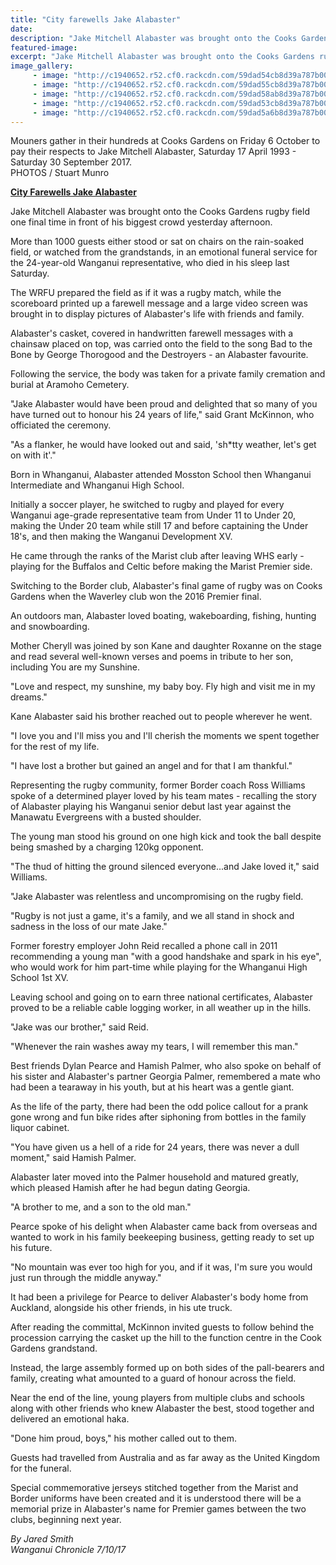```yaml
---
title: "City farewells Jake Alabaster"
date: 
description: "Jake Mitchell Alabaster was brought onto the Cooks Gardens rugby field one final time in front of his biggest crowd yesterday afternoon..."
featured-image: 
excerpt: "Jake Mitchell Alabaster was brought onto the Cooks Gardens rugby field one final time in front of his biggest crowd yesterday afternoon."
image_gallery:
	 - image: "http://c1940652.r52.cf0.rackcdn.com/59dad54cb8d39a787b000354/Jake-carrying-him.jpg"
	 - image: "http://c1940652.r52.cf0.rackcdn.com/59dad55cb8d39a787b000356/jake-casket.jpg"
	 - image: "http://c1940652.r52.cf0.rackcdn.com/59dad58ab8d39a787b00035a/Jake-crowd-in-rain.jpg"
	 - image: "http://c1940652.r52.cf0.rackcdn.com/59dad53cb8d39a787b000352/Jake-haka.jpg"
	 - image: "http://c1940652.r52.cf0.rackcdn.com/59dad5a6b8d39a787b00035c/Jake-walking-after.jpg"
---
```


<p>Mouners gather in their hundreds at Cooks Gardens on Friday 6 October to pay their respects to Jake Mitchell Alabaster, Saturday 17 April 1993 - Saturday 30 September 2017.<br />PHOTOS / Stuart Munro</p>
<p><strong><a href="http://www.nzherald.co.nz/wanganui-chronicle/news/article.cfm?c_id=1503426&amp;objectid=11930520">City Farewells Jake Alabaster</a></strong></p>
<p class="element element-paragraph">Jake Mitchell Alabaster was brought onto the Cooks Gardens rugby field one final time in front of his biggest crowd yesterday afternoon.</p>
<p class="element element-paragraph">More than 1000 guests either stood or sat on chairs on the rain-soaked field, or watched from the grandstands, in an emotional funeral service for the 24-year-old Wanganui representative, who died in his sleep last Saturday.</p>
<p class="element element-paragraph">The WRFU prepared the field as if it was a rugby match, while the scoreboard printed up a farewell message and a large video screen was brought in to display pictures of Alabaster's life with friends and family.</p>
<p class="element element-paragraph">Alabaster's casket, covered in handwritten farewell messages with a chainsaw placed on top, was carried onto the field to the song Bad to the Bone by George Thorogood and the Destroyers - an Alabaster favourite.</p>
<p class="element element-paragraph">Following the service, the body was taken for a private family cremation and burial at Aramoho Cemetery.</p>
<p class="element element-paragraph">"Jake Alabaster would have been proud and delighted that so many of you have turned out to honour his 24 years of life," said Grant McKinnon, who officiated the ceremony.</p>
<p class="element element-paragraph">"As a flanker, he would have looked out and said, 'sh*tty weather, let's get on with it'."</p>
<p class="element element-paragraph">Born in Whanganui, Alabaster attended Mosston School then Whanganui Intermediate and Whanganui High School.</p>
<p class="element element-paragraph">Initially a soccer player, he switched to rugby and played for every Wanganui age-grade representative team from Under 11 to Under 20, making the Under 20 team while still 17 and before captaining the Under 18's, and then making the Wanganui Development XV.</p>
<p class="element element-paragraph">He came through the ranks of the Marist club after leaving WHS early - playing for the Buffalos and Celtic before making the Marist Premier side.</p>
<p class="element element-paragraph">Switching to the Border club, Alabaster's final game of rugby was on Cooks Gardens when the Waverley club won the 2016 Premier final.</p>
<p class="element element-paragraph">An outdoors man, Alabaster loved boating, wakeboarding, fishing, hunting and snowboarding.</p>
<p class="element element-paragraph">Mother Cheryll was joined by son Kane and daughter Roxanne on the stage and read several well-known verses and poems in tribute to her son, including You are my Sunshine.</p>
<p class="element element-paragraph">"Love and respect, my sunshine, my baby boy. Fly high and visit me in my dreams."</p>
<p class="element element-paragraph">Kane Alabaster said his brother reached out to people wherever he went.</p>
<p class="element element-paragraph">"I love you and I'll miss you and I'll cherish the moments we spent together for the rest of my life.</p>
<p class="element element-paragraph">"I have lost a brother but gained an angel and for that I am thankful."</p>
<p class="element element-paragraph">Representing the rugby community, former Border coach Ross Williams spoke of a determined player loved by his team mates - recalling the story of Alabaster playing his Wanganui senior debut last year against the Manawatu Evergreens with a busted shoulder.</p>
<p class="element element-paragraph">The young man stood his ground on one high kick and took the ball despite being smashed by a charging 120kg opponent.</p>
<p class="element element-paragraph">"The thud of hitting the ground silenced everyone...and Jake loved it," said Williams.</p>
<p class="element element-paragraph">"Jake Alabaster was relentless and uncompromising on the rugby field.</p>
<p class="element element-paragraph">"Rugby is not just a game, it's a family, and we all stand in shock and sadness in the loss of our mate Jake."</p>
<p class="element element-paragraph">Former forestry employer John Reid recalled a phone call in 2011 recommending a young man "with a good handshake and spark in his eye", who would work for him part-time while playing for the Whanganui High School 1st XV.</p>
<p class="element element-paragraph">Leaving school and going on to earn three national certificates, Alabaster proved to be a reliable cable logging worker, in all weather up in the hills.</p>
<p class="element element-paragraph">"Jake was our brother," said Reid.</p>
<p class="element element-paragraph">"Whenever the rain washes away my tears, I will remember this man."</p>
<p class="element element-paragraph">Best friends Dylan Pearce and Hamish Palmer, who also spoke on behalf of his sister and Alabaster's partner Georgia Palmer, remembered a mate who had been a tearaway in his youth, but at his heart was a gentle giant.</p>
<p class="element element-paragraph">As the life of the party, there had been the odd police callout for a prank gone wrong and fun bike rides after siphoning from bottles in the family liquor cabinet.</p>
<p class="element element-paragraph">"You have given us a hell of a ride for 24 years, there was never a dull moment," said Hamish Palmer.</p>
<p class="element element-paragraph">Alabaster later moved into the Palmer household and matured greatly, which pleased Hamish after he had begun dating Georgia.</p>
<p class="element element-paragraph">"A brother to me, and a son to the old man."</p>
<p class="element element-paragraph">Pearce spoke of his delight when Alabaster came back from overseas and wanted to work in his family beekeeping business, getting ready to set up his future.</p>
<p class="element element-paragraph">"No mountain was ever too high for you, and if it was, I'm sure you would just run through the middle anyway."</p>
<p class="element element-paragraph">It had been a privilege for Pearce to deliver Alabaster's body home from Auckland, alongside his other friends, in his ute truck.</p>
<p class="element element-paragraph">After reading the committal, McKinnon invited guests to follow behind the procession carrying the casket up the hill to the function centre in the Cook Gardens grandstand.</p>
<p class="element element-paragraph">Instead, the large assembly formed up on both sides of the pall-bearers and family, creating what amounted to a guard of honour across the field.</p>
<p class="element element-paragraph">Near the end of the line, young players from multiple clubs and schools along with other friends who knew Alabaster the best, stood together and delivered an emotional haka.</p>
<p class="element element-paragraph">"Done him proud, boys," his mother called out to them.</p>
<p class="element element-paragraph">Guests had travelled from Australia and as far away as the United Kingdom for the funeral.</p>
<p class="element element-paragraph">Special commemorative jerseys stitched together from the Marist and Border uniforms have been created and it is understood there will be a memorial prize in Alabaster's name for Premier games between the two clubs, beginning next year.</p>
<p class="element element-paragraph"><em>By Jared Smith</em><br /><em>Wanganui Chronicle 7/10/17</em></p>

